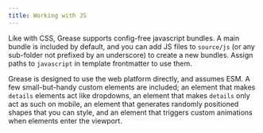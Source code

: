 ```yaml
---
title: Working with JS
---
```

Like with CSS, Grease supports config-free javascript bundles. A main bundle is included by default, and you can add JS files to `source/js` (or any sub-folder not prefixed by an underscore) to create a new bundles. Assign paths to `javascript` in template frontmatter to use them.

Grease is designed to use the web platform directly, and assumes ESM. A few small-but-handy custom elements are included; an element that makes `details` elements act like dropdowns, an element that makes `details` only act as such on mobile, an element that generates randomly positioned shapes that you can style, and an element that triggers custom animations when elements enter the viewport.